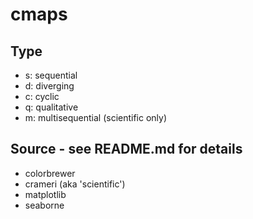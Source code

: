 # cmaps

## Type
- s: sequential
- d: diverging
- c: cyclic
- q: qualitative
- m: multisequential (scientific only)

## Source - see README.md for details
- colorbrewer
- crameri (aka 'scientific')
- matplotlib
- seaborne



